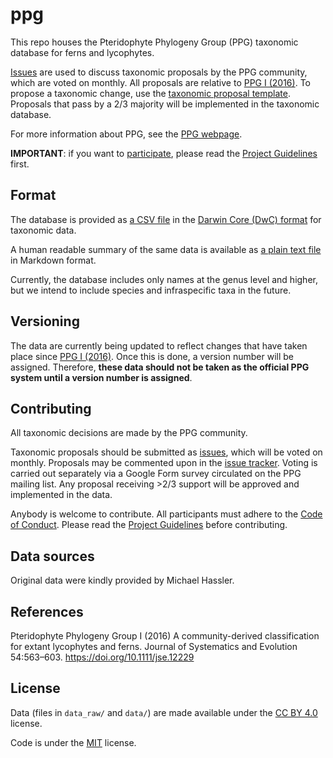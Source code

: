 # ppg

This repo houses the Pteridophyte Phylogeny Group (PPG) taxonomic database for ferns and lycophytes.

[Issues](https://github.com/pteridogroup/ppg/issues) are used to discuss taxonomic proposals by the PPG community, which are voted on monthly. All proposals are relative to [PPG I (2016)](https://doi.org/10.1111/jse.12229). To propose a taxonomic change, use the [taxonomic proposal template](https://github.com/pteridogroup/ppg/issues/new?assignees=&labels=taxonomic+proposal&template=taxonomic-proposal.yml). Proposals that pass by a 2/3 majority will be implemented in the taxonomic database. 

For more information about PPG, see the [PPG webpage](https://pteridogroup.github.io/).

**IMPORTANT**: if you want to [participate](#contributing), please read the [Project Guidelines](https://pteridogroup.github.io/guidelines.html) first.

## Format

The database is provided as [a CSV file](data/ppg.csv) in the [Darwin Core (DwC) format](https://dwc.tdwg.org/terms/#taxon) for taxonomic data.

A human readable summary of the same data is available as [a plain text file](data/ppg.md) in Markdown format.

Currently, the database includes only names at the genus level and higher, but we intend to include species and infraspecific taxa in the future.

## Versioning

The data are currently being updated to reflect changes that have taken place since [PPG I (2016)](https://doi.org/10.1111/jse.12229). Once this is done, a version number will be assigned. Therefore, **these data should not be taken as the official PPG system until a version number is assigned**.

## Contributing

All taxonomic decisions are made by the PPG community.

Taxonomic proposals should be submitted as [issues](https://github.com/pteridogroup/ppg/issues/new?assignees=&labels=taxonomic+proposal&template=taxonomic-proposal.yml), which will be voted on monthly. Proposals may be commented upon in the [issue tracker](https://github.com/pteridogroup/ppg/issues). Voting is carried out separately via a Google Form survey circulated on the PPG mailing list. Any proposal receiving >2/3 support will be approved and implemented in the data.

Anybody is welcome to contribute. All participants must adhere to the [Code of Conduct](https://pteridogroup.github.io/coc.html). Please read the [Project Guidelines](https://pteridogroup.github.io/guidelines.html) before contributing.

## Data sources

Original data were kindly provided by Michael Hassler.

## References

Pteridophyte Phylogeny Group I (2016) A community-derived classification for extant lycophytes and ferns. Journal of Systematics and Evolution 54:563–603. https://doi.org/10.1111/jse.12229

## License

Data (files in `data_raw/` and `data/`) are made available under the [CC BY 4.0](https://creativecommons.org/licenses/by/4.0/) license.

Code is under the [MIT](LICENSE) license.
